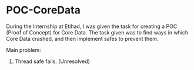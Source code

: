 # POC-CoreData
During the Internship at Etihad, I was given the task for creating a POC (Proof of Concept) for Core Data. The task given was to find ways in which Core Data crashed, and then implement safes to prevent them.

Main problem:
1. Thread safe fails. (Unresolved)
